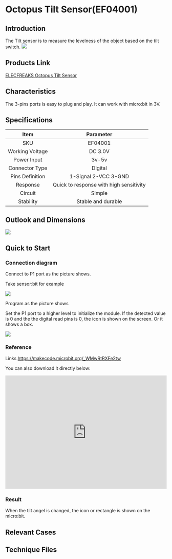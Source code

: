 # Octopus Tilt Sensor(EF04001) 

## Introduction


 The Tilt sensor is to measure the  levelness of the object based on the tilt switch.
 ![](./images/PkfGPNo.jpg)


## Products Link

[ELECFREAKS Octopus Tilt Sensor](https://www.elecfreaks.com/octopus-tilt-sensor.html)

## Characteristics



 The 3-pins ports is easy to plug and play.
 It can work with micro:bit in 3V. 

## Specifications


Item | Parameter 
:-: | :-: 
SKU|EF04001
Working Voltage|DC 3.0V
Power Input|3v-5v
Connector Type|Digital
Pins Definition|1-Signal 2-VCC 3-GND
Response|Quick to response with high sensitivity
Circuit|Simple
Stability|Stable and durable

## Outlook and Dimensions

 ![](./images/MOM6IH7.jpg)

## Quick to Start

### Connection diagram
 Connect to P1 port as the picture shows.

Take sensor:bit for example

 ![](./images/z0jNU2D.png)



Program as the picture shows

 Set the P1 port to a higher level to initialize the module.
 If the detected value is 0 and the the digital read pins is 0, the icon is shown on the screen.
 Or it shows a box.

 ![](./images/tVmLSAJ.png)

### Reference

Links:https://makecode.microbit.org/_WMwRtRXFe2tw

You can also download it directly below:

<div style="position:relative;height:0;padding-bottom:70%;overflow:hidden;"><iframe style="position:absolute;top:0;left:0;width:100%;height:100%;" src="https://makecode.microbit.org/#pub:_WMwRtRXFe2tw" frameborder="0" sandbox="allow-popups allow-forms allow-scripts allow-same-origin"></iframe></div>  


### Result
 When the tilt angel is changed,  the icon or rectangle is shown on the micro:bit.

## Relevant Cases 


## Technique Files

